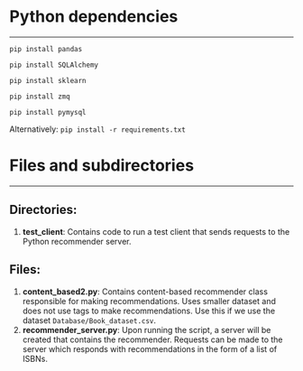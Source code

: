 # Python dependencies
___
`pip install pandas`

`pip install SQLAlchemy`

`pip install sklearn`

`pip install zmq`

`pip install pymysql`

Alternatively:
`pip install -r requirements.txt`


# Files and subdirectories
___
## Directories:
1. __test_client__: Contains code to run a test client that sends requests to the Python recommender server.

## Files:
1. __content_based2.py__: Contains content-based recommender class responsible for making recommendations. Uses smaller dataset and does not use tags to make recommendations. Use this if we use the dataset `Database/Book_dataset.csv`.
2. __recommender_server.py__: Upon running the script, a server will be created that contains the recommender. Requests can be made to the server which responds with recommendations in the form of a list of ISBNs.




